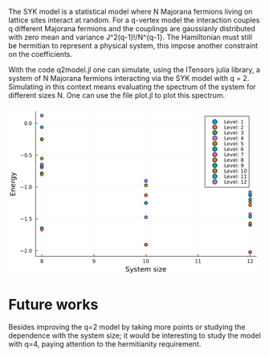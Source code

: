 The SYK model is a statistical model where N Majorana fermions living on lattice sites interact at random.
For a q-vertex model the interaction couples q different Majorana fermions and the couplings are gaussianly distributed with zero mean and variance J^2(q-1)!/N^{q-1}. 
The Hamiltonian must still be hermitian to represent a physical system, this impose another constraint on the coefficients.

With the code q2model.jl one can simulate, using the ITensors julia library, a system of N Majorana fermions interacting via the SYK model with q = 2.
Simulating in this context means evaluating the spectrum of the system for different sizes N. One can use the file plot.jl to plot this spectrum.
<p align="center">
  <img src="plot_q2.png" />
</p>

# Future works

Besides improving the q=2 model by taking more points or studying the dependence with the system size; it would be interesting to study the model with q=4, paying attention to the hermitianity requirement.
